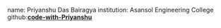 name: Priyanshu Das Bairagya
institution: Asansol Engineering College
github:[**code-with-Priyanshu**](https://github.com/code-with-Priyanshu)
